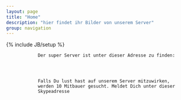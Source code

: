 ```yaml
---
layout: page
title: "Home"
description: "hier findet ihr Bilder von unserem Server"
group: navigation
---
```

{% include JB/setup %}

                Der super Server ist unter dieser Adresse zu finden:
                
                
                
                
                Falls Du lust hast auf unserem Server mitzuwirken,
                werden 10 Mitbauer gesucht. Meldet Dich unter dieser
                Skypeadresse
                                                                                        

